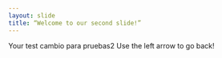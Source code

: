 ```yaml
---
layout: slide
title: “Welcome to our second slide!”
---
```

Your test cambio para pruebas2
Use the left arrow to go back!
